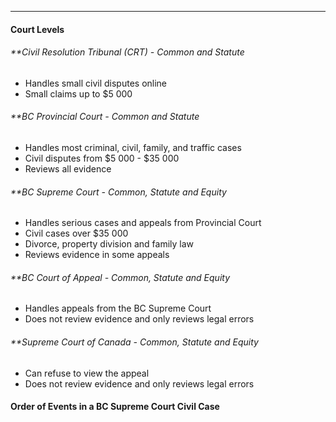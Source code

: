 ***
#### Court Levels
###### **Civil Resolution Tribunal (CRT) - Common and Statute
* Handles small civil disputes online
* Small claims up to $5 000

###### **BC Provincial Court - Common and Statute
* Handles most criminal, civil, family, and traffic cases
* Civil disputes from $5 000 - $35 000
* Reviews all evidence

###### **BC Supreme Court - Common, Statute and Equity
* Handles serious cases and appeals from Provincial Court
* Civil cases over $35 000
* Divorce, property division and family law
* Reviews evidence in some appeals

###### **BC Court of Appeal - Common, Statute and Equity
* Handles appeals from the BC Supreme Court
* Does not review evidence and only reviews legal errors

###### **Supreme Court of Canada - Common, Statute and Equity
* Can refuse to view the appeal
* Does not review evidence and only reviews legal errors

#### Order of Events in a BC Supreme Court Civil Case
